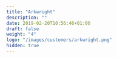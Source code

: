 ```yaml
---
title: "Arkwright"
description: ""
date: 2019-02-20T10:56:46+01:00
draft: false
weight: "4"
logo: "/images/customers/arkwright.png"
hidden: true
---
```


